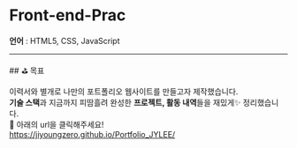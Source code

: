 # Front-end-Prac
<b>언어</b> : HTML5, CSS, JavaScript
<hr>
## ⛳ 목표

이력서와 별개로 나만의 포트폴리오 웹사이트를 만들고자 제작했습니다.<br>
<b>기술 스택</b>과 지금까지 피땀흘려 완성한 <b>프로젝트, 활동 내역</b>들을 재밌게✨ 정리했습니다. 
<br>
🔗 아래의 url을 클릭해주세요!<br>
https://jiyoungzero.github.io/Portfolio_JYLEE/

